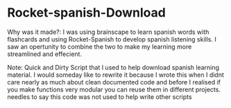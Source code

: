 Rocket-spanish-Download
=======================

Why was it made?: I was using brainscape to learn spanish words with flashcards and using Rocket-Spanish to develop 
spanish listening skills. I saw an opertunity to combine the two to make my learning more streamlined and effecient.


Note: Quick and Dirty Script that I used to help download spanish learning material. I would someday like to rewrite it
because I wrote this when I didnt care nearly as much about clean documented code and before I realised if you make 
functions very modular you can reuse them in different projects. needles to say this code was not used to help write other
scripts

